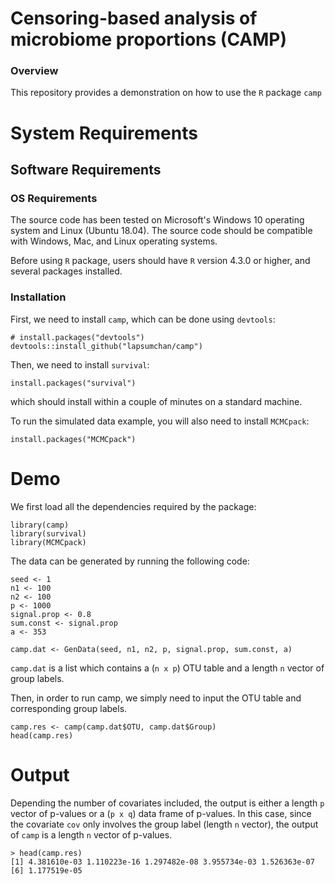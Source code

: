 # Censoring-based analysis of microbiome proportions (CAMP)

### Overview
This repository provides a demonstration on how to use the `R` package `camp`

# System Requirements

## Software Requirements

### OS Requirements

The source code has been tested on Microsoft's Windows 10 operating system and Linux (Ubuntu 18.04). The source code should be compatible with Windows, Mac, and Linux operating systems.

Before using `R` package, users should have `R` version 4.3.0 or higher, and several packages installed.

### Installation  

First, we need to install `camp`, which can be done using `devtools`:  

    # install.packages("devtools") 
    devtools::install_github("lapsumchan/camp")

Then, we need to install `survival`:  

    install.packages("survival")
    
which should install within a couple of minutes on a standard machine.
   
To run the simulated data example, you will also need to install `MCMCpack`:  

    install.packages("MCMCpack")

# Demo

We first load all the dependencies required by the package:

```
library(camp)
library(survival)
library(MCMCpack)
```

The data can be generated by running the following code:

```
seed <- 1
n1 <- 100
n2 <- 100
p <- 1000
signal.prop <- 0.8
sum.const <- signal.prop
a <- 353

camp.dat <- GenData(seed, n1, n2, p, signal.prop, sum.const, a)
```

`camp.dat` is a list which contains a (`n x p`) OTU table and a length `n` vector of group labels.

Then, in order to run camp, we simply need to input the OTU table and corresponding group labels.
```
camp.res <- camp(camp.dat$OTU, camp.dat$Group)
head(camp.res)
```

# Output

Depending the number of covariates included, the output is either a length `p` vector of p-values or a (`p x q`) data frame of p-values. In this case, since the covariate `cov` only involves the group label (length `n` vector), the output of `camp` is a length `n` vector of p-values.

```
> head(camp.res)
[1] 4.381610e-03 1.110223e-16 1.297482e-08 3.955734e-03 1.526363e-07
[6] 1.177519e-05

```
